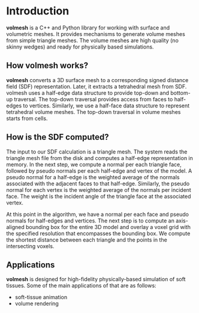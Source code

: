 # Introduction
**volmesh** is a C++ and Python library for working with surface and volumetric meshes. It provides mechanisms to generate volume meshes from simple triangle meshes. The volume meshes are high quality (no skinny wedges) and ready for physically based simulations.

## How volmesh works?
**volmesh** converts a 3D surface mesh to a corresponding signed distance field (SDF) representation. Later, it extracts a tetrahedral mesh from SDF. volmesh uses a half-edge data structure to provide top-down and bottom-up traversal. The top-down traversal provides access from faces to half-edges to vertices. Similarly, we use a half-face data structure to represent tetrahedral volume meshes. The top-down traversal in volume meshes starts from cells.

## How is the SDF computed?
The input to our SDF calculation is a triangle mesh. The system reads the triangle mesh file from the disk and computes a half-edge representation in memory. In the next step, we compute a normal per each triangle face, followed by pseudo normals per each half-edge and vertex of the model. A pseudo normal for a half-edge is the weighted average of the normals associated with the adjacent faces to that half-edge. Similarly, the pseudo normal for each vertex is the weighted average of the normals per incident face. The weight is the incident angle of the triangle face at the associated vertex.

At this point in the algorithm, we have a normal per each face and pseudo normals for half-edges and vertices. The next step is to compute an axis-aligned bounding box for the entire 3D model and overlay a voxel grid with the specified resolution that encompasses the bounding box. We compute the shortest distance between each triangle and the points in the intersecting voxels.

## Applications
**volmesh** is designed for high-fidelity physically-based simulation of soft tissues. Some of the main applications of that are as follows:
- soft-tissue animation
- volume rendering
